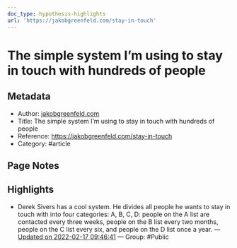 ```yaml
---
doc_type: hypothesis-highlights
url: 'https://jakobgreenfeld.com/stay-in-touch'
---
```


# The simple system I’m using to stay in touch with hundreds of people

## Metadata
- Author: [jakobgreenfeld.com]()
- Title: The simple system I’m using to stay in touch with hundreds of people
- Reference: https://jakobgreenfeld.com/stay-in-touch
- Category: #article

## Page Notes
## Highlights
- Derek Sivers has a cool system. He divides all people he wants to stay in touch with into four categories: A, B, C, D: people on the A list are contacted every three weeks, people on the B list every two months, people on the C list every six, and people on the D list once a year. — [Updated on 2022-02-17 09:46:41](https://hyp.is/EouM4I-LEeynch_hqsb02A/jakobgreenfeld.com/stay-in-touch) — Group: #Public



